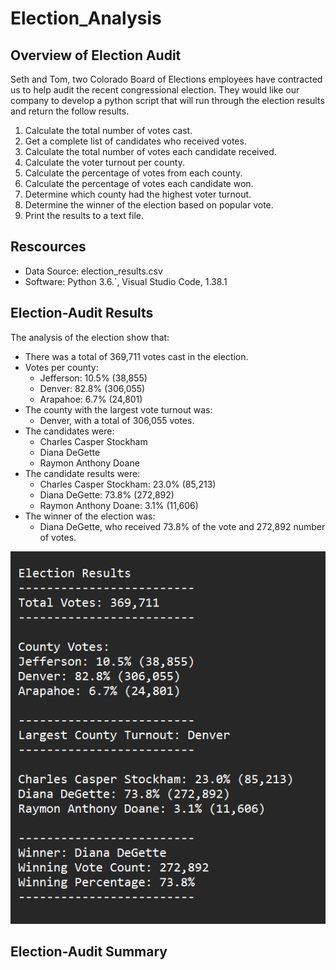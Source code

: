 # Election_Analysis

## Overview of Election Audit

Seth and Tom, two Colorado Board of Elections employees have contracted us to help audit the recent congressional election. They would like our company to develop a python script that will run through the election results and return the follow results.

1. Calculate the total number of votes cast.
2. Get a complete list of candidates who received votes.
3. Calculate the total number of votes each candidate received.
4. Calculate the voter turnout per county.
5. Calculate the percentage of votes from each county.
6. Calculate the percentage of votes each candidate won.
7. Determine which county had the highest voter turnout.
8. Determine the winner of the election based on popular vote.
9. Print the results to a text file.

## Rescources
- Data Source: election_results.csv
- Software: Python 3.6.`, Visual Studio Code, 1.38.1

## Election-Audit Results
The analysis of the election show that:
- There was a total of 369,711 votes cast in the election.
- Votes per county:
	- Jefferson: 10.5% (38,855)
	- Denver: 82.8% (306,055)
	- Arapahoe: 6.7% (24,801)
- The county with the largest vote turnout was:
	- Denver, with a total of 306,055 votes.
- The candidates were:
	- Charles Casper Stockham
	- Diana DeGette
	- Raymon Anthony Doane
- The candidate results were:
	- Charles Casper Stockham: 23.0% (85,213)
	- Diana DeGette: 73.8% (272,892)
	- Raymon Anthony Doane: 3.1% (11,606)
- The winner of the election was:
	- Diana DeGette, who received 73.8% of the vote and 272,892 number of votes.


![total_results](https://github.com/JoseEspinosaTello/Election_Analysis/blob/main/Resources/total_results.png?raw=true)


## Election-Audit Summary
